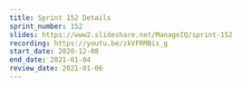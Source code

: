 ```yaml
---
title: Sprint 152 Details
sprint_number: 152
slides: https://www2.slideshare.net/ManageIQ/sprint-152
recording: https://youtu.be/zkVFRMBis_g
start_date: 2020-12-08
end_date: 2021-01-04
review_date: 2021-01-06
---
```

